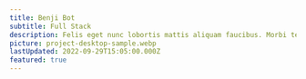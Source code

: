 ```yaml
---
title: Benji Bot
subtitle: Full Stack
description: Felis eget nunc lobortis mattis aliquam faucibus. Morbi tempus iaculis urna id volutpat lacus laoreet. Quam lacus suspendisse faucibus interdum. Aliquam id diam maecenas ultricies mi eget mauris pharetra et.
picture: project-desktop-sample.webp
lastUpdated: 2022-09-29T15:05:00.000Z
featured: true
---
```

